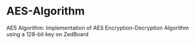 # AES-Algorithm

AES Algorithm: Implementation of AES Encryption-Decryption Algorithm using a 128-bit key on ZedBoard
